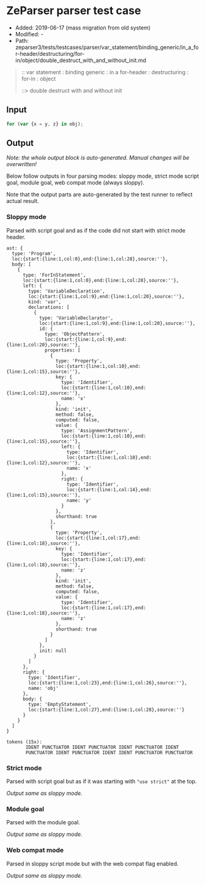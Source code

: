 # ZeParser parser test case

- Added: 2019-06-17 (mass migration from old system)
- Modified: -
- Path: zeparser3/tests/testcases/parser/var_statement/binding_generic/in_a_for-header/destructuring/for-in/object/double_destruct_with_and_without_init.md

> :: var statement : binding generic : in a for-header : destructuring : for-in : object
>
> ::> double destruct with and without init

## Input

`````js
for (var {x = y, z} in obj);
`````

## Output

_Note: the whole output block is auto-generated. Manual changes will be overwritten!_

Below follow outputs in four parsing modes: sloppy mode, strict mode script goal, module goal, web compat mode (always sloppy).

Note that the output parts are auto-generated by the test runner to reflect actual result.

### Sloppy mode

Parsed with script goal and as if the code did not start with strict mode header.

`````
ast: {
  type: 'Program',
  loc:{start:{line:1,col:0},end:{line:1,col:28},source:''},
  body: [
    {
      type: 'ForInStatement',
      loc:{start:{line:1,col:0},end:{line:1,col:28},source:''},
      left: {
        type: 'VariableDeclaration',
        loc:{start:{line:1,col:9},end:{line:1,col:20},source:''},
        kind: 'var',
        declarations: [
          {
            type: 'VariableDeclarator',
            loc:{start:{line:1,col:9},end:{line:1,col:20},source:''},
            id: {
              type: 'ObjectPattern',
              loc:{start:{line:1,col:9},end:{line:1,col:20},source:''},
              properties: [
                {
                  type: 'Property',
                  loc:{start:{line:1,col:10},end:{line:1,col:15},source:''},
                  key: {
                    type: 'Identifier',
                    loc:{start:{line:1,col:10},end:{line:1,col:12},source:''},
                    name: 'x'
                  },
                  kind: 'init',
                  method: false,
                  computed: false,
                  value: {
                    type: 'AssignmentPattern',
                    loc:{start:{line:1,col:10},end:{line:1,col:15},source:''},
                    left: {
                      type: 'Identifier',
                      loc:{start:{line:1,col:10},end:{line:1,col:12},source:''},
                      name: 'x'
                    },
                    right: {
                      type: 'Identifier',
                      loc:{start:{line:1,col:14},end:{line:1,col:15},source:''},
                      name: 'y'
                    }
                  },
                  shorthand: true
                },
                {
                  type: 'Property',
                  loc:{start:{line:1,col:17},end:{line:1,col:18},source:''},
                  key: {
                    type: 'Identifier',
                    loc:{start:{line:1,col:17},end:{line:1,col:18},source:''},
                    name: 'z'
                  },
                  kind: 'init',
                  method: false,
                  computed: false,
                  value: {
                    type: 'Identifier',
                    loc:{start:{line:1,col:17},end:{line:1,col:18},source:''},
                    name: 'z'
                  },
                  shorthand: true
                }
              ]
            },
            init: null
          }
        ]
      },
      right: {
        type: 'Identifier',
        loc:{start:{line:1,col:23},end:{line:1,col:26},source:''},
        name: 'obj'
      },
      body: {
        type: 'EmptyStatement',
        loc:{start:{line:1,col:27},end:{line:1,col:28},source:''}
      }
    }
  ]
}

tokens (15x):
       IDENT PUNCTUATOR IDENT PUNCTUATOR IDENT PUNCTUATOR IDENT
       PUNCTUATOR IDENT PUNCTUATOR IDENT IDENT PUNCTUATOR PUNCTUATOR
`````

### Strict mode

Parsed with script goal but as if it was starting with `"use strict"` at the top.

_Output same as sloppy mode._

### Module goal

Parsed with the module goal.

_Output same as sloppy mode._

### Web compat mode

Parsed in sloppy script mode but with the web compat flag enabled.

_Output same as sloppy mode._
